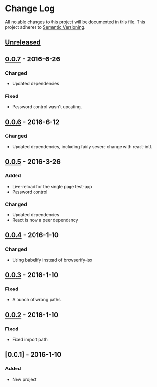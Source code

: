# Change Log
All notable changes to this project will be documented in this file.
This project adheres to [Semantic Versioning](http://semver.org/).

## [Unreleased]

## [0.0.7] - 2016-6-26
### Changed
- Updated dependencies

### Fixed
- Password control wasn't updating.

## [0.0.6] - 2016-6-12
### Changed
- Updated dependencies, including fairly severe change with react-intl.

## [0.0.5] - 2016-3-26
### Added
- Live-reload for the single page test-app
- Password control

### Changed
- Updated dependencies
- React is now a peer dependency

## [0.0.4] - 2016-1-10
### Changed
- Using babelify instead of browserify-jsx

## [0.0.3] - 2016-1-10
### Fixed
- A bunch of wrong paths

## [0.0.2] - 2016-1-10
### Fixed
- Fixed import path

## [0.0.1] - 2016-1-10
### Added
- New project

[Unreleased]: https://github.com/rm3web/rm3-react-controls/compare/v0.0.7...HEAD
[0.0.7]: https://github.com/rm3web/rm3-react-controls/compare/v0.0.6...v0.0.7
[0.0.6]: https://github.com/rm3web/rm3-react-controls/compare/v0.0.5...v0.0.6
[0.0.5]: https://github.com/rm3web/rm3-react-controls/compare/v0.0.4...v0.0.5
[0.0.4]: https://github.com/rm3web/rm3-react-controls/compare/v0.0.3...v0.0.4
[0.0.3]: https://github.com/rm3web/rm3-react-controls/compare/v0.0.2...v0.0.3
[0.0.2]: https://github.com/rm3web/rm3-react-controls/compare/v0.0.1...v0.0.2
